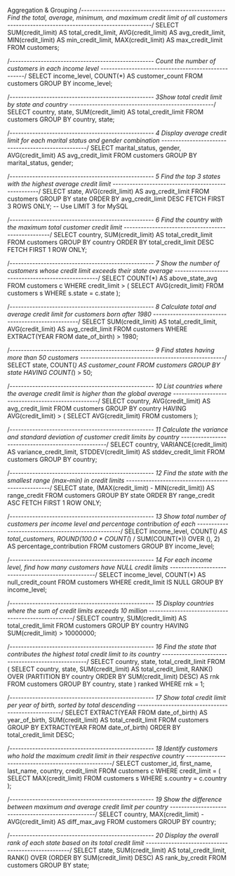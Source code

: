 Aggregation & Grouping
/*---------------------------------------------------
 Find the total, average, minimum, and maximum credit limit of all customers
---------------------------------------------------*/
SELECT 
    SUM(credit_limit) AS total_credit_limit,
    AVG(credit_limit) AS avg_credit_limit,
    MIN(credit_limit) AS min_credit_limit,
    MAX(credit_limit) AS max_credit_limit
FROM customers;


/*---------------------------------------------------
Count the number of customers in each income level
---------------------------------------------------*/
SELECT 
    income_level,
    COUNT(*) AS customer_count
FROM customers
GROUP BY income_level;


/*---------------------------------------------------
3️Show total credit limit by state and country
---------------------------------------------------*/
SELECT 
    country,
    state,
    SUM(credit_limit) AS total_credit_limit
FROM customers
GROUP BY country, state;


/*---------------------------------------------------
4️ Display average credit limit for each marital status and gender combination
---------------------------------------------------*/
SELECT 
    marital_status,
    gender,
    AVG(credit_limit) AS avg_credit_limit
FROM customers
GROUP BY marital_status, gender;


/*---------------------------------------------------
5️ Find the top 3 states with the highest average credit limit
---------------------------------------------------*/
SELECT 
    state,
    AVG(credit_limit) AS avg_credit_limit
FROM customers
GROUP BY state
ORDER BY avg_credit_limit DESC
FETCH FIRST 3 ROWS ONLY;  -- Use LIMIT 3 for MySQL


/*---------------------------------------------------
6️ Find the country with the maximum total customer credit limit
---------------------------------------------------*/
SELECT 
    country,
    SUM(credit_limit) AS total_credit_limit
FROM customers
GROUP BY country
ORDER BY total_credit_limit DESC
FETCH FIRST 1 ROW ONLY;


/*---------------------------------------------------
7️ Show the number of customers whose credit limit exceeds their state average
---------------------------------------------------*/
SELECT COUNT(*) AS above_state_avg
FROM customers c
WHERE credit_limit > (
    SELECT AVG(credit_limit)
    FROM customers s
    WHERE s.state = c.state
);


/*---------------------------------------------------
8️ Calculate total and average credit limit for customers born after 1980
---------------------------------------------------*/
SELECT 
    SUM(credit_limit) AS total_credit_limit,
    AVG(credit_limit) AS avg_credit_limit
FROM customers
WHERE EXTRACT(YEAR FROM date_of_birth) > 1980;


/*---------------------------------------------------
9️ Find states having more than 50 customers
---------------------------------------------------*/
SELECT 
    state,
    COUNT(*) AS customer_count
FROM customers
GROUP BY state
HAVING COUNT(*) > 50;


/*---------------------------------------------------
10  List countries where the average credit limit is higher than the global average
---------------------------------------------------*/
SELECT 
    country,
    AVG(credit_limit) AS avg_credit_limit
FROM customers
GROUP BY country
HAVING AVG(credit_limit) > (
    SELECT AVG(credit_limit) FROM customers
);


/*---------------------------------------------------
11️ Calculate the variance and standard deviation of customer credit limits by country
---------------------------------------------------*/
SELECT 
    country,
    VARIANCE(credit_limit) AS variance_credit_limit,
    STDDEV(credit_limit) AS stddev_credit_limit
FROM customers
GROUP BY country;


/*---------------------------------------------------
12️ Find the state with the smallest range (max–min) in credit limits
---------------------------------------------------*/
SELECT 
    state,
    (MAX(credit_limit) - MIN(credit_limit)) AS range_credit
FROM customers
GROUP BY state
ORDER BY range_credit ASC
FETCH FIRST 1 ROW ONLY;


/*---------------------------------------------------
13️ Show total number of customers per income level and percentage contribution of each
---------------------------------------------------*/
SELECT 
    income_level,
    COUNT(*) AS total_customers,
    ROUND(100.0 * COUNT(*) / SUM(COUNT(*)) OVER (), 2) AS percentage_contribution
FROM customers
GROUP BY income_level;


/*---------------------------------------------------
14️ For each income level, find how many customers have NULL credit limits
---------------------------------------------------*/
SELECT 
    income_level,
    COUNT(*) AS null_credit_count
FROM customers
WHERE credit_limit IS NULL
GROUP BY income_level;


/*---------------------------------------------------
15️ Display countries where the sum of credit limits exceeds 10 million
---------------------------------------------------*/
SELECT 
    country,
    SUM(credit_limit) AS total_credit_limit
FROM customers
GROUP BY country
HAVING SUM(credit_limit) > 10000000;


/*---------------------------------------------------
16️ Find the state that contributes the highest total credit limit to its country
---------------------------------------------------*/
SELECT country, state, total_credit_limit
FROM (
    SELECT 
        country,
        state,
        SUM(credit_limit) AS total_credit_limit,
        RANK() OVER (PARTITION BY country ORDER BY SUM(credit_limit) DESC) AS rnk
    FROM customers
    GROUP BY country, state
) ranked
WHERE rnk = 1;


/*---------------------------------------------------
17️ Show total credit limit per year of birth, sorted by total descending
---------------------------------------------------*/
SELECT 
    EXTRACT(YEAR FROM date_of_birth) AS year_of_birth,
    SUM(credit_limit) AS total_credit_limit
FROM customers
GROUP BY EXTRACT(YEAR FROM date_of_birth)
ORDER BY total_credit_limit DESC;


/*---------------------------------------------------
18️ Identify customers who hold the maximum credit limit in their respective country
---------------------------------------------------*/
SELECT 
    customer_id,
    first_name,
    last_name,
    country,
    credit_limit
FROM customers c
WHERE credit_limit = (
    SELECT MAX(credit_limit)
    FROM customers s
    WHERE s.country = c.country
);


/*---------------------------------------------------
19️ Show the difference between maximum and average credit limit per country
---------------------------------------------------*/
SELECT 
    country,
    MAX(credit_limit) - AVG(credit_limit) AS diff_max_avg
FROM customers
GROUP BY country;


/*---------------------------------------------------
20️ Display the overall rank of each state based on its total credit limit
---------------------------------------------------*/
SELECT 
    state,
    SUM(credit_limit) AS total_credit_limit,
    RANK() OVER (ORDER BY SUM(credit_limit) DESC) AS rank_by_credit
FROM customers
GROUP BY state;

